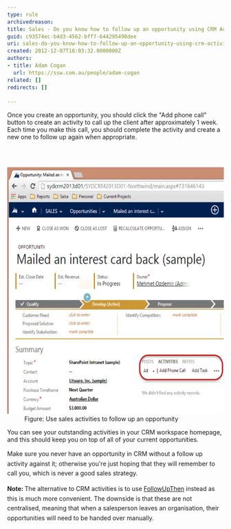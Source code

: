 ```yaml
---
type: rule
archivedreason: 
title: Sales - Do you know how to follow up an opportunity using CRM Activities?
guid: c93574ec-b4d3-4562-bff7-644295498dee
uri: sales-do-you-know-how-to-follow-up-an-opportunity-using-crm-activities
created: 2012-12-07T18:03:32.0000000Z
authors:
- title: Adam Cogan
  url: https://ssw.com.au/people/adam-cogan
related: []
redirects: []

---
```



<p>Once you create an opportunity, you should click the "Add phone call" button to
          create an activity to call up the client after approximately 1 week. Each time you
          make this call, you should complete the activity and create a new one to follow up again when appropriate.</p>
<br><excerpt class='endintro'></excerpt><br>
<dl class="image">
          <dt>
            <img alt="Follow Up Activity" src="FollowUpActivity.jpg" style="width:600px;height:572px;" /></dt>
          <dd>
            Figure: Use sales activities to follow up an opportunity</dd>
        </dl>
        <p>
          You can see your outstanding activities in your CRM workspace homepage, and this
          should keep you on top of all of your current opportunities.</p><p><span style="line-height:1.6;">Make sure you never have an opportunity in CRM without a follow up activity against
          it; otherwise you're just hoping that they will remember to call you, which is never a good
          sales strategy. </span></p><p><span style="line-height:1.6;"><strong>Note: </strong>The alternative to CRM activities is to use </span><a href="/do-you-follow-up-emails-effectively" style="line-height:1.6;">FollowUpThen</a><span style="line-height:1.6;"> instead as this is much more convenient. The downside is that these are not centralised, meaning that ​wh​en a salesperson leaves an organisation, their opportunities will need to be handed over manually.</span></p>


